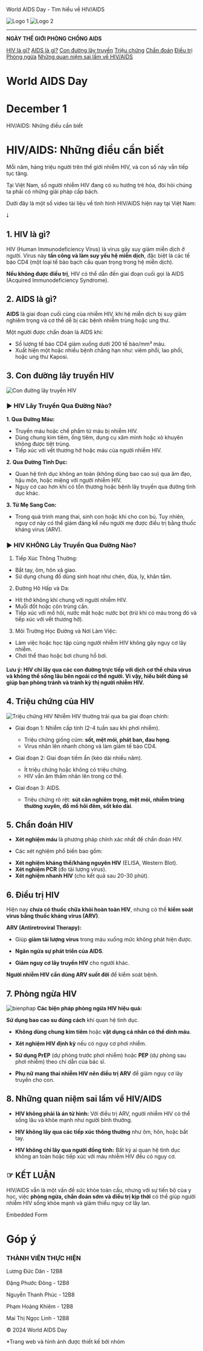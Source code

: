 




World AIDS Day - Tìm hiểu về HIV/AIDS




![Logo 1](https://84864c160d.vws.vegacdn.vn/UploadImages/Config/thptduongvanduong/Logo/logo-01.png)
![Logo 2](https://lh3.googleusercontent.com/pw/AP1GczNyLL1QtsdXOcFMtRSRx5xOjlRpBxSamysraju5BPWEGdI0mJsvu5cuDtREWZo2mxP-zMaWtCjBNXeDYmzCcUfl25LnZIujhoBryX3l4jyhStfxlw=w2400)



---


**NGÀY THẾ GIỚI PHÒNG CHỐNG AIDS**


[HIV là gì?](#hiv)
[AIDS là gì?](#aids)
[Con đường lây truyền](#transmission)
[Triệu chứng](#symptoms)
[Chẩn đoán](#chandoan)
[Điều trị](#dieutri)
[Phòng ngừa](#prevention)
[Những quan niệm sai lầm về HIV/AIDS](#hiv/aids)



# World AIDS Day
# December 1









HIV/AIDS: Những điều cần biết



#  HIV/AIDS: Những điều cần biết


Mỗi năm, hàng triệu người trên thế giới nhiễm HIV, và con số này vẫn tiếp tục tăng.


Tại Việt Nam, số người nhiễm HIV đang có xu hướng trẻ hóa, đòi hỏi chúng ta phải có những giải pháp cấp bách.


Dưới đây là một số video tài liệu về tình hình HIV/AIDS hiện nay tại Việt Nam:


⭣
















## 1. HIV là gì?



 HIV (Human Immunodeficiency Virus) là virus gây suy giảm miễn dịch ở người. 
 Virus này **tấn công và làm suy yếu hệ miễn dịch**, đặc biệt là các tế bào CD4 (một loại tế bào bạch cầu quan trọng trong hệ miễn dịch). 
 


**Nếu không được điều trị**, HIV có thể dẫn đến giai đoạn cuối gọi là AIDS (Acquired Immunodeficiency Syndrome).






## 2. AIDS là gì?



**AIDS** là giai đoạn cuối cùng của nhiễm HIV, khi hệ miễn dịch bị suy giảm nghiêm trọng và cơ thể dễ bị các bệnh nhiễm trùng hoặc ung thư.
 


Một người được chẩn đoán là AIDS khi:

+ Số lượng tế bào CD4 giảm xuống dưới 200 tế bào/mm³ máu.
+ Xuất hiện một hoặc nhiều bệnh chẳng hạn như: viêm phổi, lao phổi, hoặc ung thư Kaposi.




## 3. Con đường lây truyền HIV


![Con đường lây truyền HIV](https://lh3.googleusercontent.com/pw/AP1GczNOVlXQ2TRSe9XHhcfPXrYOvU0Pz5IgPN9EJ32AYj7k_Yy52L2yAKbHMyzTcIhRsIiZ9OaPF3CZ1v5WZ47rEeweIIO3KF8nW3IlEx14Zh2hYNdlxg=w2400)
### ▶ HIV Lây Truyền Qua Đường Nào?


**1. Qua Đường Máu:**


* Truyền máu hoặc chế phẩm từ máu bị nhiễm HIV.
* Dùng chung kim tiêm, ống tiêm, dụng cụ xăm mình hoặc xỏ khuyên không được tiệt trùng.
* Tiếp xúc với vết thương hở hoặc máu của người nhiễm HIV.


**2. Qua Đường Tình Dục:**


* Quan hệ tình dục không an toàn (không dùng bao cao su) qua âm đạo, hậu môn, hoặc miệng với người nhiễm HIV.
* Nguy cơ cao hơn khi có tổn thương hoặc bệnh lây truyền qua đường tình dục khác.


**3. Từ Mẹ Sang Con:**


* Trong quá trình mang thai, sinh con hoặc khi cho con bú. Tuy nhiên, nguy cơ này có thể giảm đáng kể nếu người mẹ được điều trị bằng thuốc kháng virus (ARV).


### ▶ HIV KHÔNG Lây Truyền Qua Đường Nào?


1. Tiếp Xúc Thông Thường:


* Bắt tay, ôm, hôn xã giao.
* Sử dụng chung đồ dùng sinh hoạt như chén, đũa, ly, khăn tắm.


2. Đường Hô Hấp và Da:


* Hít thở không khí chung với người nhiễm HIV.
* Muỗi đốt hoặc côn trùng cắn.
* Tiếp xúc với mồ hôi, nước mắt hoặc nước bọt (trừ khi có máu trong đó và tiếp xúc với vết thương hở).


3. Môi Trường Học Đường và Nơi Làm Việc:


* Làm việc hoặc học tập cùng người nhiễm HIV không gây nguy cơ lây nhiễm.
* Chơi thể thao hoặc bơi chung hồ bơi.


#### Lưu ý: HIV chỉ lây qua các con đường trực tiếp với dịch cơ thể chứa virus và không thể sống lâu bên ngoài cơ thể người. Vì vậy, hiểu biết đúng sẽ giúp bạn phòng tránh và tránh kỳ thị người nhiễm HIV.




## 4. Triệu chứng của HIV


![Triệu chứng HIV](https://lh3.googleusercontent.com/pw/AP1GczP0xH_E3_dg9RBz8nuepohJwFD-TizB6Vxb2uSJsSHlh3nk0FWt-Uuw-XF38eTEnR8OMrSEkek26mFVYDVsk9H07Lk16IJVsHa5b_cUAA6-zdVJEA=w2400)
Nhiễm HIV thường trải qua ba giai đoạn chính:


* Giai đoạn 1: Nhiễm cấp tính (2-4 tuần sau khi phơi nhiễm).


	+ Triệu chứng giống cúm: **sốt, mệt mỏi, phát ban, đau họng**.
	+ Virus nhân lên nhanh chóng và làm giảm tế bào CD4.
* Giai đoạn 2: Giai đoạn tiềm ẩn (kéo dài nhiều năm).


	+ Ít triệu chứng hoặc không có triệu chứng.
	+ HIV vẫn âm thầm nhân lên trong cơ thể.
* Giai đoạn 3: AIDS.


	+ Triệu chứng rõ rệt: **sút cân nghiêm trọng, mệt mỏi, nhiễm trùng thường xuyên, đổ mồ hôi đêm, sốt kéo dài**.




## 5. Chẩn đoán HIV


- **Xét nghiệm máu** là phương pháp chính xác nhất để chẩn đoán HIV.


- Các xét nghiệm phổ biến bao gồm: 

* **Xét nghiệm kháng thể/kháng nguyên HIV** (ELISA, Western Blot).
* **Xét nghiệm PCR** (đo tải lượng virus).
* **Xét nghiệm nhanh HIV** (cho kết quả sau 20-30 phút).




## 6. Điều trị HIV


Hiện nay **chưa có thuốc chữa khỏi hoàn toàn HIV**, nhưng có thể **kiểm soát virus bằng thuốc kháng virus (ARV)**.


 **ARV (Antiretroviral Therapy):** 


-  Giúp **giảm tải lượng virus** trong máu xuống mức không phát hiện được.

- **Ngăn ngừa sự phát triển của AIDS**.

- **Giảm nguy cơ lây truyền HIV** cho người khác.

**Người nhiễm HIV cần dùng ARV suốt đời** để kiểm soát bệnh.




## 7. Phòng ngừa HIV


![bienphap](https://lh3.googleusercontent.com/pw/AP1GczNQ8anjxMFLERbhDj0nrS9EudzzjAggUzwVzUieOyR-ogWtG2xnBIowQ_0REjujd7MfrFm1_GowG32h8oCE-J-kYpqItGcpZK7tUlMSIOxdDV9gTGM=w2400)
**Các biện pháp phòng ngừa HIV hiệu quả:**


 **Sử dụng bao cao su đúng cách** khi quan hệ tình dục. 


- **Không dùng chung kim tiêm** hoặc **vật dụng cá nhân có thể dính máu**.

- **Xét nghiệm HIV định kỳ** nếu có nguy cơ phơi nhiễm.

- **Sử dụng PrEP** (dự phòng trước phơi nhiễm) hoặc **PEP** (dự phòng sau phơi nhiễm) theo chỉ dẫn của bác sĩ.

- **Phụ nữ mang thai nhiễm HIV nên điều trị ARV** để giảm nguy cơ lây truyền cho con.



## 8. Những quan niệm sai lầm về HIV/AIDS


- **HIV không phải là án tử hình:** Với điều trị ARV, người nhiễm HIV có thể sống lâu và khỏe mạnh như người bình thường.

- **HIV không lây qua các tiếp xúc thông thường** như ôm, hôn, hoặc bắt tay.

- **HIV không chỉ lây qua người đồng tính:** Bất kỳ ai quan hệ tình dục không an toàn hoặc tiếp xúc với máu nhiễm HIV đều có nguy cơ.


## ☞ KẾT LUẬN


HIV/AIDS vẫn là một vấn đề sức khỏe toàn cầu, nhưng với sự tiến bộ của y học, việc **phòng ngừa, chẩn đoán sớm và điều trị kịp thời** có thể giúp người nhiễm HIV sống khỏe mạnh và giảm thiểu nguy cơ lây lan.







Embedded Form


# Góp ý







### THÀNH VIÊN THỰC HIỆN


Lương Đức Dân - 12B8


Đặng Phước Đông - 12B8


Nguyễn Thanh Phúc - 12B8


Phạm Hoàng Khiêm - 12B8


Mai Thị Ngọc Linh - 12B8


 

 © 2024 World AIDS Day

*Trang web và hình ảnh được thiết kế bởi nhóm
